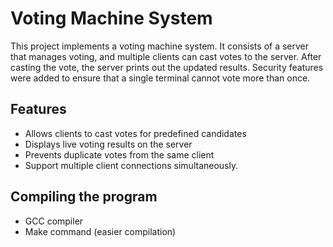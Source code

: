 # Voting Machine System

This project implements a voting machine system. 
It consists of a server that manages voting, and multiple clients can cast votes to the server. After casting the vote, the server prints out the updated results. Security features were added to ensure that a single terminal cannot vote more than once. 

## Features 
- Allows clients to cast votes for predefined candidates
- Displays live voting results on the server
- Prevents duplicate votes from the same client
- Support multiple client connections simultaneously. 

## Compiling the program
- GCC compiler
- Make command (easier compilation)

